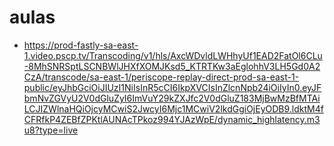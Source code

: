 # aulas
* https://prod-fastly-sa-east-1.video.pscp.tv/Transcoding/v1/hls/AxcWDvldLWHhyUf1EAD2FatOl6CLu-8MhSNRSptLSCNBWlJHXfXOMJKsd5_KTRTKw3aEglohhV3LH5Gd0A2CzA/transcode/sa-east-1/periscope-replay-direct-prod-sa-east-1-public/eyJhbGciOiJIUzI1NiIsInR5cCI6IkpXVCIsInZlcnNpb24iOiIyIn0.eyJFbmNvZGVyU2V0dGluZyI6ImVuY29kZXJfc2V0dGluZ183MjBwMzBfMTAiLCJIZWlnaHQiOjcyMCwiS2JwcyI6Mjc1MCwiV2lkdGgiOjEyODB9.ldktM4fCFRfkP4ZEBfZPKtlAUNAcTPkoz994YJAzWpE/dynamic_highlatency.m3u8?type=live
